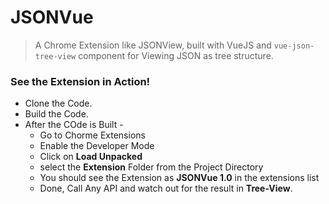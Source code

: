 # JSONVue
>A Chrome Extension like JSONView, built with VueJS and `vue-json-tree-view` component for Viewing JSON as tree structure.

### See the Extension in Action!
* Clone the Code.
* Build the Code.
* After the COde is Built - 
    * Go to Chorme Extensions
    * Enable the Developer Mode
    * Click on **Load Unpacked**
    * select the **Extension** Folder from the Project Directory
    * You should see the Extension as **JSONVue 1.0** in the extensions list
    * Done, Call Any API and watch out for the result in **Tree-View**.